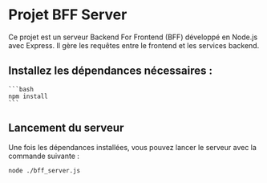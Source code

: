 # Projet BFF Server

Ce projet est un serveur Backend For Frontend (BFF) développé en Node.js avec Express. Il gère les requêtes entre le frontend et les services backend.


## Installez les dépendances nécessaires :
    ```bash
    npm install
    ```

## Lancement du serveur

Une fois les dépendances installées, vous pouvez lancer le serveur avec la commande suivante :

```bash
node ./bff_server.js
